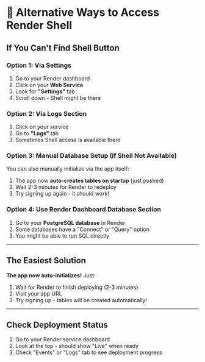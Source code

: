 # 🔧 Alternative Ways to Access Render Shell

## If You Can't Find Shell Button

### Option 1: Via Settings
1. Go to your Render dashboard
2. Click on your **Web Service**
3. Look for **"Settings"** tab
4. Scroll down - Shell might be there

### Option 2: Via Logs Section
1. Click on your service
2. Go to **"Logs"** tab
3. Sometimes Shell access is available there

### Option 3: Manual Database Setup (If Shell Not Available)

You can also manually initialize via the app itself:
1. The app now **auto-creates tables on startup** (just pushed)
2. Wait 2-3 minutes for Render to redeploy
3. Try signing up again - it should work!

### Option 4: Use Render Dashboard Database Section
1. Go to your **PostgreSQL database** in Render
2. Some databases have a "Connect" or "Query" option
3. You might be able to run SQL directly

---

## The Easiest Solution

**The app now auto-initializes!** Just:
1. Wait for Render to finish deploying (2-3 minutes)
2. Visit your app URL
3. Try signing up - tables will be created automatically!

---

## Check Deployment Status

1. Go to your Render service dashboard
2. Look at the top - should show "Live" when ready
3. Check "Events" or "Logs" tab to see deployment progress




